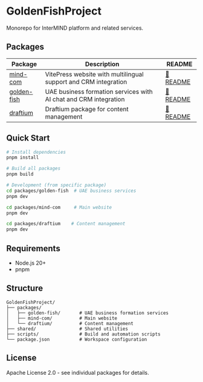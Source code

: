 # GoldenFishProject

Monorepo for InterMIND platform and related services.

## Packages

| Package                               | Description                                                      | README                                        |
| ------------------------------------- | ---------------------------------------------------------------- | --------------------------------------------- |
| [mind-com](./packages/mind-com)       | VitePress website with multilingual support and CRM integration  | [📖 README](./packages/mind-com/README.md)    |
| [golden-fish](./packages/golden-fish) | UAE business formation services with AI chat and CRM integration | [📖 README](./packages/golden-fish/README.md) |
| [draftium](./packages/draftium)       | Draftium package for content management                          | [📖 README](./packages/draftium/README.md)    |

## Quick Start

```bash
# Install dependencies
pnpm install

# Build all packages
pnpm build

# Development (from specific package)
cd packages/golden-fish  # UAE business services
pnpm dev

cd packages/mind-com     # Main website
pnpm dev

cd packages/draftium    # Content management
pnpm dev
```

## Requirements

- Node.js 20+
- pnpm

## Structure

```
GoldenFishProject/
├── packages/
│   ├── golden-fish/       # UAE business formation services
│   ├── mind-com/          # Main website
│   └── draftium/          # Content management
├── shared/                # Shared utilities
├── scripts/               # Build and automation scripts
└── package.json           # Workspace configuration
```

## License

Apache License 2.0 - see individual packages for details.
